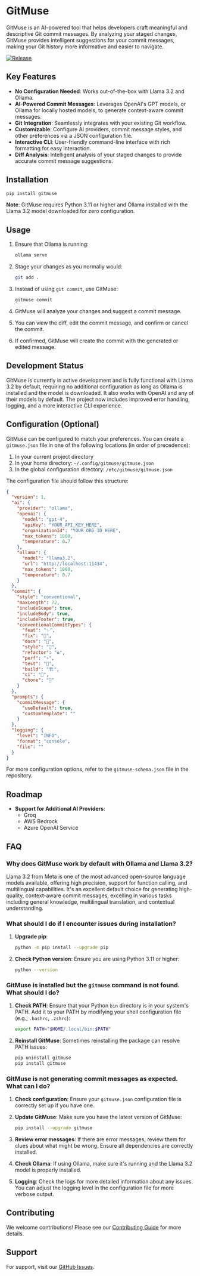 # GitMuse

GitMuse is an AI-powered tool that helps developers craft meaningful and descriptive Git commit messages. By analyzing your staged changes, GitMuse provides intelligent suggestions for your commit messages, making your Git history more informative and easier to navigate.

[![Release](https://github.com/Arakiss/gitmuse/actions/workflows/release.yml/badge.svg?branch=main&event=status)](https://github.com/Arakiss/gitmuse/actions/workflows/release.yml)

## Key Features

- **No Configuration Needed**: Works out-of-the-box with Llama 3.2 and Ollama.
- **AI-Powered Commit Messages**: Leverages OpenAI's GPT models, or Ollama for locally hosted models, to generate context-aware commit messages.
- **Git Integration**: Seamlessly integrates with your existing Git workflow.
- **Customizable**: Configure AI providers, commit message styles, and other preferences via a JSON configuration file.
- **Interactive CLI**: User-friendly command-line interface with rich formatting for easy interaction.
- **Diff Analysis**: Intelligent analysis of your staged changes to provide accurate commit message suggestions.

## Installation

```bash
pip install gitmuse
```

**Note**: GitMuse requires Python 3.11 or higher and Ollama installed with the Llama 3.2 model downloaded for zero configuration.

## Usage

1. Ensure that Ollama is running:

   ```bash
   ollama serve
   ```

2. Stage your changes as you normally would:

   ```bash
   git add .
   ```

3. Instead of using `git commit`, use GitMuse:

   ```bash
   gitmuse commit
   ```

4. GitMuse will analyze your changes and suggest a commit message.
5. You can view the diff, edit the commit message, and confirm or cancel the commit.
6. If confirmed, GitMuse will create the commit with the generated or edited message.

## Development Status

GitMuse is currently in active development and is fully functional with Llama 3.2 by default, requiring no additional configuration as long as Ollama is installed and the model is downloaded. It also works with OpenAI and any of their models by default. The project now includes improved error handling, logging, and a more interactive CLI experience.

## Configuration (Optional)

GitMuse can be configured to match your preferences. You can create a `gitmuse.json` file in one of the following locations (in order of precedence):

1. In your current project directory
2. In your home directory: `~/.config/gitmuse/gitmuse.json`
3. In the global configuration directory: `/etc/gitmuse/gitmuse.json`

The configuration file should follow this structure:

```json
{
  "version": 1,
  "ai": {
    "provider": "ollama",
    "openai": {
      "model": "gpt-4",
      "apiKey": "YOUR_API_KEY_HERE",
      "organizationId": "YOUR_ORG_ID_HERE",
      "max_tokens": 1000,
      "temperature": 0.7
    },
    "ollama": {
      "model": "llama3.2",
      "url": "http://localhost:11434",
      "max_tokens": 1000,
      "temperature": 0.7
    }
  },
  "commit": {
    "style": "conventional",
    "maxLength": 72,
    "includeScope": true,
    "includeBody": true,
    "includeFooter": true,
    "conventionalCommitTypes": {
      "feat": "✨",
      "fix": "🐛",
      "docs": "📝",
      "style": "💎",
      "refactor": "♻️",
      "perf": "⚡",
      "test": "🧪",
      "build": "🏗️",
      "ci": "🚀",
      "chore": "🧹"
    }
  },
  "prompts": {
    "commitMessage": {
      "useDefault": true,
      "customTemplate": ""
    }
  },
  "logging": {
    "level": "INFO",
    "format": "console",
    "file": ""
  }
}
```

For more configuration options, refer to the `gitmuse-schema.json` file in the repository.

## Roadmap

- **Support for Additional AI Providers**:
  - Groq
  - AWS Bedrock
  - Azure OpenAI Service

## FAQ

### Why does GitMuse work by default with Ollama and Llama 3.2?

Llama 3.2 from Meta is one of the most advanced open-source language models available, offering high precision, support for function calling, and multilingual capabilities. It's an excellent default choice for generating high-quality, context-aware commit messages, excelling in various tasks including general knowledge, multilingual translation, and contextual understanding.

### What should I do if I encounter issues during installation?

1. **Upgrade pip**:

   ```bash
   python -m pip install --upgrade pip
   ```

2. **Check Python version**: Ensure you are using Python 3.11 or higher:

   ```bash
   python --version
   ```

### GitMuse is installed but the `gitmuse` command is not found. What should I do?

1. **Check PATH**: Ensure that your Python `bin` directory is in your system's PATH. Add it to your PATH by modifying your shell configuration file (e.g., `.bashrc`, `.zshrc`):

   ```bash
   export PATH="$HOME/.local/bin:$PATH"
   ```

2. **Reinstall GitMuse**: Sometimes reinstalling the package can resolve PATH issues:

   ```bash
   pip uninstall gitmuse
   pip install gitmuse
   ```

### GitMuse is not generating commit messages as expected. What can I do?

1. **Check configuration**: Ensure your `gitmuse.json` configuration file is correctly set up if you have one.

2. **Update GitMuse**: Make sure you have the latest version of GitMuse:

   ```bash
   pip install --upgrade gitmuse
   ```

3. **Review error messages**: If there are error messages, review them for clues about what might be wrong. Ensure all dependencies are correctly installed.

4. **Check Ollama**: If using Ollama, make sure it's running and the Llama 3.2 model is properly installed.

5. **Logging**: Check the logs for more detailed information about any issues. You can adjust the logging level in the configuration file for more verbose output.

## Contributing

We welcome contributions! Please see our [Contributing Guide](CONTRIBUTING.md) for more details.

## Support

For support, visit our [GitHub Issues](https://github.com/Arakiss/gitmuse/issues).
